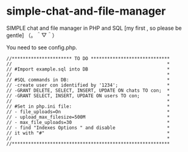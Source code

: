 # simple-chat-and-file-manager
SIMPLE chat and file manager in PHP and SQL  [my first , so please be gentle] （。＾▽＾）


You need to see config.php.

    //********************** TO DO *****************************
    //                                                         *
    // #Import example.sql into DB                             *
    //                                                         *
    // #SQL commands in DB:                                    *
    // -create user con identified by '1234';                  *
    // -GRANT DELETE, SELECT, INSERT, UPDATE ON chats TO con;  *
    // -GRANT SELECT, INSERT, UPDATE ON users TO con;          *
    //                                                         *
    // #Set in php.ini file:                                   *
    // - file_uploads=On                                       *
    // - upload_max_filesize=500M                              *
    // - max_file_uploads=30                                   *
    // - find "Indexes Options " and disable                   *
    // it with "#"                                             *
    //                                                         *
    //**********************************************************
